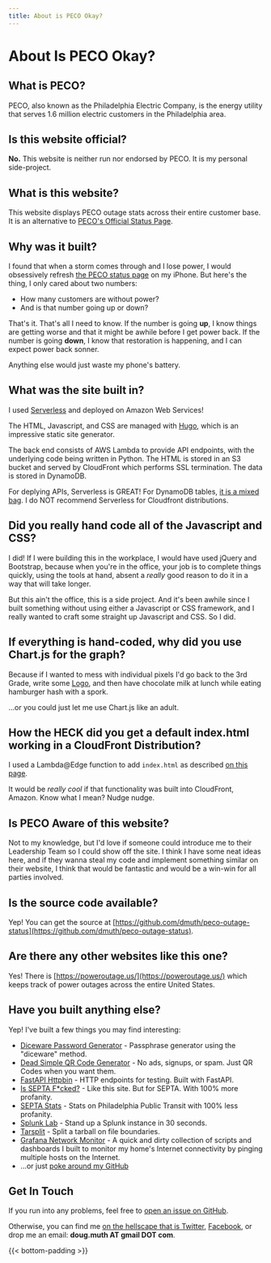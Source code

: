 ```yaml
---
title: About is PECO Okay?
---
```


# About Is PECO Okay?

## What is PECO?

PECO, also known as the Philadelphia Electric Company, is the energy utility that serves
1.6 million electric customers in the Philadelphia area.


## Is this website official?

**No.**  This website is neither run nor endorsed by PECO.  It is my personal side-project.


## What is this website?

This website displays PECO outage stats across their entire customer base.
It is an alternative to [PECO's Official Status Page](https://www.peco.com/outages/experiencing-an-outage/outage-map). 


## Why was it built?

I found that when a storm comes through and I lose power, I would obsessively refresh [the
PECO status page](https://www.peco.com/outages/experiencing-an-outage/outage-map) on my iPhone.
But here's the thing, I only cared about two numbers:

- How many customers are without power?
- And is that number going up or down?

That's it.  That's all I need to know.  If the number is going **up**, I know things are getting
worse and that it might be awhile before I get power back.  If the number is going **down**, I 
know that restoration is happening, and I can expect power back sonner.

Anything else would just waste my phone's battery.


## What was the site built in?

I used [Serverless](https://www.serverless.com/) and deployed on Amazon Web Services!

The HTML, Javascript, and CSS are managed with [Hugo](https://gohugo.io/), which is an impressive
static site generator.

The back end consists of AWS Lambda to provide API endpoints, with the underlying code being
written in Python.  The HTML is stored in an S3 bucket and served by CloudFront which performs
SSL termination.  The data is stored in DynamoDB.

For deplying APIs, Serverless is GREAT!  For DynamoDB tables, [it is a mixed bag](https://github.com/dmuth/peco-outage-status/blob/7f2f3af88c7ac40a14c63d3f9bcd021b2e58cff6/serverless.yml#L120).  I do NOT
recommend Serverless for Cloudfront distributions.


## Did you really hand code all of the Javascript and CSS?

I did!  If I were building this in the workplace, I would have used jQuery and Bootstrap, because
when you're in the office, your job is to complete things quickly, using the tools at hand,
absent a _really_ good reason to do it in a way that will take longer.

But this ain't the office, this is a side project.  And it's been awhile since I built something
without using either a Javascript or CSS framework, and I really wanted to craft some straight up
Javascript and CSS.  So I did.


## If everything is hand-coded, why did you use Chart.js for the graph?

Because if I wanted to mess with individual pixels I'd go back to the 3rd Grade, write some 
[Logo](https://en.wikipedia.org/wiki/Logo_(programming_language)), and then have chocolate milk 
at lunch while eating hamburger hash with a spork.

...or you could just let me use Chart.js like an adult.


## How the HECK did you get a default index.html working in a CloudFront Distribution?

I used a Lambda@Edge function to add `index.html` as described [on this page](https://aws.amazon.com/blogs/networking-and-content-delivery/implementing-default-directory-indexes-in-amazon-s3-backed-amazon-cloudfront-origins-using-cloudfront-functions/).  

It would be *really cool* if that functionality was built into CloudFront, Amazon.  Know what I mean?  Nudge nudge.


## Is PECO Aware of this website?

Not to my knowledge, but I'd love if someone could introduce me to their Leadership Team so I could show off the site.  I think I have some neat ideas here, and if they wanna steal my code and implement something similar on their website, I think that would be fantastic and would be a win-win for all parties involved.


## Is the source code available?

Yep!  You can get the source at [https://github.com/dmuth/peco-outage-status](https://github.com/dmuth/peco-outage-status).


## Are there any other websites like this one?

Yes!  There is [https://poweroutage.us/](https://poweroutage.us/) which keeps track of power outages
across the entire United States.


## Have you built anything else?

Yep!  I've built a few things you may find interesting:

- [Diceware Password Generator](https://diceware.dmuth.org/) - Passphrase generator using the "diceware" method.
- [Dead Simple QR Code Generator](https://httpbin.dmuth.org/qrcode/) - No ads, signups, or spam. Just QR Codes when you want them.
- [FastAPI Httpbin](https://httpbin.dmuth.org/) - HTTP endpoints for testing.  Built with FastAPI.
- [Is SEPTA F\*cked?](https://www.isseptafucked.com/) - Like this site.  But for SEPTA. With 100% more profanity.
- [SEPTA Stats](https://septastats.com/) - Stats on Philadelphia Public Transit with 100% less profanity.
- [Splunk Lab](https://github.com/dmuth/splunk-lab) - Stand up a Splunk instance in 30 seconds.
- [Tarsplit](https://github.com/dmuth/tarsplit) - Split a tarball on file boundaries.
- [Grafana Network Monitor](https://github.com/dmuth/grafana-network-monitor) - A quick and dirty collection of scripts and dashboards I built to monitor my home's Internet connectivity by pinging multiple hosts on the Internet.
- ...or just [poke around my GitHub](https://github.com/dmuth)


## Get In Touch

If you run into any problems, feel free to [open an issue on GitHub](https://github.com/dmuth/fastapi-httpbin/issues).

Otherwise, you can find me [on the hellscape that is Twitter](https://twitter.com/dmuth),
[Facebook](https://facebook.com/dmuth), 
or drop me an email: **doug.muth AT gmail DOT com**.

{{< bottom-padding >}}

